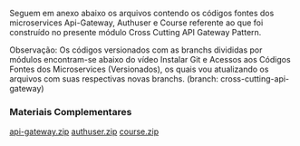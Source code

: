 Seguem em anexo abaixo os arquivos contendo os códigos fontes dos microservices Api-Gateway, Authuser e Course referente ao que foi construído no presente módulo Cross Cutting API Gateway Pattern. 

Observação: Os códigos versionados com as branchs divididas por módulos encontram-se abaixo do vídeo Instalar Git e Acessos aos Códigos Fontes dos Microservices (Versionados), os quais vou atualizando os arquivos com suas respectivas novas branchs. (branch: cross-cutting-api-gateway)

### Materiais Complementares

[api-gateway.zip](./api-gateway.zip)
[authuser.zip](./authuser.zip)
[course.zip](./course.zip)